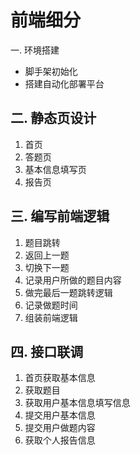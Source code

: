 前端细分
=======================
一. 环境搭建
* 脚手架初始化
* 搭建自动化部署平台

二. 静态页设计
-----------------------
1. 首页
2. 答题页
3. 基本信息填写页
4. 报告页

三. 编写前端逻辑
------------------------
1. 题目跳转
2. 返回上一题
3. 切换下一题
4. 记录用户所做的题目内容
5. 做完最后一题跳转逻辑
6. 记录做题时间
7. 组装前端逻辑

四. 接口联调
---------------------------
1. 首页获取基本信息
2. 获取题目
3. 获取用户基本信息填写信息
4. 提交用户基本信息
5. 提交用户做题内容
6. 获取个人报告信息


